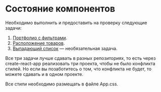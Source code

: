Состояние компонентов
===

Необходимо выполнить и предоставить на проверку следующие задачи:

1. [Портфолио с фильтрами](filter).
1. [Расположение товаров](layouts).
1. [Выпадающий список](dropdown) — необязательная задача.

Все три задачи лучше сдавать в разных репозиториях, то есть через create-react-app реализовать три проекта, чтобы не
было конфликта стилей. Но если вы позаботитесь о том, что конфликта не будет, то можете сдавать и в одном проекте.

Все стили необходимо размещать в файле App.css.
